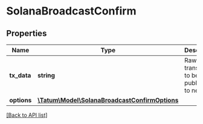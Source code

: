 # SolanaBroadcastConfirm

## Properties

Name | Type | Description | Notes
------------ | ------------- | ------------- | -------------
**tx_data** | **string** | Raw signed transaction to be published to network. |
**options** | [**\Tatum\Model\SolanaBroadcastConfirmOptions**](SolanaBroadcastConfirmOptions.md) |  | [optional]

[[Back to API list]](../../README.md#api-endpoints)
